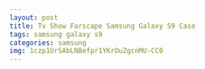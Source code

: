 ```yaml
---
layout: post
title: Tv Show Farscape Samsung Galaxy S9 Case
tags: samsung galaxy s9
categories: samsung
img: 1czp1UrSAbLNBefpr1YKrOuZgcnMU-CC0
---
```


